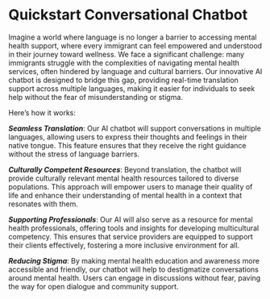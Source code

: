 # Quickstart Conversational Chatbot

Imagine a world where language is no longer a barrier to accessing mental health support, where every immigrant can feel empowered and understood in their journey toward wellness. 
We face a significant challenge: many immigrants struggle with the complexities of navigating mental health services, often hindered by language and cultural barriers. Our innovative AI chatbot is designed to bridge this gap, providing real-time translation support across multiple languages, making it easier for individuals to seek help without the fear of misunderstanding or stigma.

Here’s how it works:

***Seamless Translation***: Our AI chatbot will support conversations in multiple languages, allowing users to express their thoughts and feelings in their native tongue. This feature ensures that they receive the right guidance without the stress of language barriers.

***Culturally Competent Resources***: Beyond translation, the chatbot will provide culturally relevant mental health resources tailored to diverse populations. This approach will empower users to manage their quality of life and enhance their understanding of mental health in a context that resonates with them.

***Supporting Professionals***: Our AI will also serve as a resource for mental health professionals, offering tools and insights for developing multicultural competency. This ensures that service providers are equipped to support their clients effectively, fostering a more inclusive environment for all.

***Reducing Stigma***: By making mental health education and awareness more accessible and friendly, our chatbot will help to destigmatize conversations around mental health. Users can engage in discussions without fear, paving the way for open dialogue and community support.
